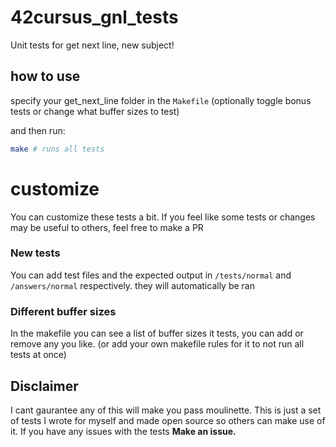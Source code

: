 # 42cursus_gnl_tests
Unit tests for get next line, new subject!

## how to use
specify your get_next_line folder in the `Makefile`
(optionally toggle bonus tests or change what buffer sizes to test)

and then run:
```sh
make # runs all tests
```

# customize
You can customize these tests a bit. If you feel like some tests or changes may be useful to others, feel free to make a PR

### New tests
You can add test files and the expected output in `/tests/normal` and `/answers/normal` respectively. they will automatically be ran

### Different buffer sizes
In the makefile you can see a list of buffer sizes it tests, you can add or remove any you like. (or add your own makefile rules for it to not run all tests at once)

## Disclaimer
I cant gaurantee any of this will make you pass moulinette. This is just a set of tests I wrote for myself and made open source so others can make use of it.
If you have any issues with the tests **Make an issue.**
